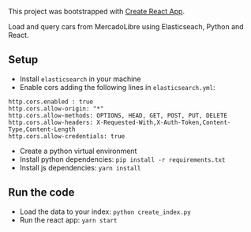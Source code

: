 This project was bootstrapped with [Create React App](https://github.com/facebook/create-react-app).

Load and query cars from MercadoLibre using Elasticseach, Python and React.

## Setup
- Install `elasticsearch` in your machine
- Enable cors adding the following lines in `elasticsearch.yml`:
```
http.cors.enabled : true
http.cors.allow-origin: "*"
http.cors.allow-methods: OPTIONS, HEAD, GET, POST, PUT, DELETE
http.cors.allow-headers: X-Requested-With,X-Auth-Token,Content-Type,Content-Length
http.cors.allow-credentials: true
```
- Create a python virtual environment
- Install python dependencies: `pip install -r requirements.txt`
- Install js dependencies: `yarn install`

## Run the code
- Load the data to your index: `python create_index.py`
- Run the react app: `yarn start`
